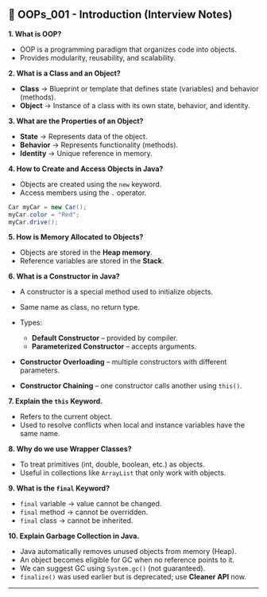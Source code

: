 ## 📘 OOPs_001 - Introduction (Interview Notes)

**1. What is OOP?**

* OOP is a programming paradigm that organizes code into objects.
* Provides modularity, reusability, and scalability.

**2. What is a Class and an Object?**

* **Class** → Blueprint or template that defines state (variables) and behavior (methods).
* **Object** → Instance of a class with its own state, behavior, and identity.

**3. What are the Properties of an Object?**

* **State** → Represents data of the object.
* **Behavior** → Represents functionality (methods).
* **Identity** → Unique reference in memory.

**4. How to Create and Access Objects in Java?**

* Objects are created using the `new` keyword.
* Access members using the `.` operator.

```java
Car myCar = new Car();
myCar.color = "Red";
myCar.drive();
```

**5. How is Memory Allocated to Objects?**

* Objects are stored in the **Heap memory**.
* Reference variables are stored in the **Stack**.

**6. What is a Constructor in Java?**

* A constructor is a special method used to initialize objects.
* Same name as class, no return type.
* Types:

    * **Default Constructor** – provided by compiler.
    * **Parameterized Constructor** – accepts arguments.
* **Constructor Overloading** – multiple constructors with different parameters.
* **Constructor Chaining** – one constructor calls another using `this()`.

**7. Explain the `this` Keyword.**

* Refers to the current object.
* Used to resolve conflicts when local and instance variables have the same name.

**8. Why do we use Wrapper Classes?**

* To treat primitives (int, double, boolean, etc.) as objects.
* Useful in collections like `ArrayList` that only work with objects.

**9. What is the `final` Keyword?**

* `final` variable → value cannot be changed.
* `final` method → cannot be overridden.
* `final` class → cannot be inherited.

**10. Explain Garbage Collection in Java.**

* Java automatically removes unused objects from memory (Heap).
* An object becomes eligible for GC when no reference points to it.
* We can suggest GC using `System.gc()` (not guaranteed).
* `finalize()` was used earlier but is deprecated; use **Cleaner API** now.

---